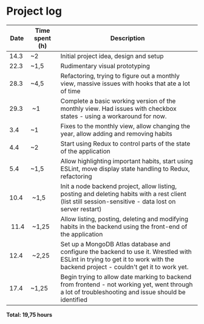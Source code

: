 # Project log

| Date | Time spent (h) | Description |
|------|----------------|-------------|
| 14.3 | ~2             | Initial project idea, design and setup |
| 22.3 | ~1,5           | Rudimentary visual prototyping |
| 28.3 | ~4,5           | Refactoring, trying to figure out a monthly view, massive issues with hooks that ate a lot of time |
| 29.3 | ~1             | Complete a basic working version of the monthly view. Had issues with checkbox states - using a workaround for now. |
| 3.4  | ~1             | Fixes to the monthly view, allow changing the year, allow adding and removing habits |
| 4.4  | ~2             | Start using Redux to control parts of the state of the application |
| 5.4  | ~1,5           | Allow highlighting important habits, start using ESLint, move display state handling to Redux, refactoring |
| 10.4 | ~1,5           | Init a node backend project, allow listing, posting and deleting habits with a rest client (list still session-sensitive - data lost on server restart) |
| 11.4 | ~1,25          | Allow listing, posting, deleting and modifying habits in the backend using the front-end of the application |
| 12.4 | ~2,25          | Set up a MongoDB Atlas database and configure the backend to use it. Wrestled with ESLint in trying to get it to work with the backend project - couldn't get it to work yet. |
| 17.4 | ~1,25           | Begin trying to allow date marking to backend from frontend - not working yet, went through a lot of troubleshooting and issue should be identified |

**Total: 19,75 hours**
